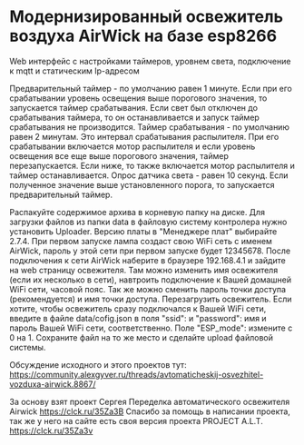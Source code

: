 # Модернизированный освежитель воздуха AirWick на базе esp8266
Web интерфейс с настройками таймеров, уровнем света, подключение к mqtt и статическим Ip-адресом 

Предварительный таймер - по умолчанию равен 1 минуте. Если при его срабатывании уровень освещения выше порогового значения, то запускается таймер срабатывания. Если свет был отключен до срабатывания таймера, то он останавливается и запуск таймер срабатывания не производится.
Таймер срабатывания - по умолчанию равен 2 минутам. Это интервал срабатывания распылителя. При его срабатывании включается мотор распылителя и если уровень освещения все еще выше порогового значения, таймер перезапускается. Если ниже, то также включается мотор распылителя и таймер останавливается.
Опрос датчика света - равен 10 секунд. Если полученное значение выше установленного порога, то запускается предварительный таймер.

Распакуйте содержимое архива в корневую папку на диске. Для загрузки файлов из папки data в файловую систему контролера нужно установить Uploader. Версию платы в "Менеджере плат" выбирайте 2.7.4. При первом запуске лампа создаст свою WiFi сеть с именем AirWick, пароль у этой сети при первом запуске будет 12345678. После подключения к сети AirWick наберите в браузере 192.168.4.1 и зайдите на web страницу освежителя. Там можно изменить имя освежителя (если их несколько в сети), навтроить подключение к Вашей домашней WiFi сети, часовой пояс. Так же можно сменить пароль точки доступа (рекомендуется) и имя точки доступа. Перезагрузить освежитель. Если хотите, чтобы освежитель сразу подключался к Вашей WiFi сети, введите в файле data/cofig.json в поля "ssid": и "password": имя и пароль Вашей WiFi сети, соответственно. Поле "ESP_mode": измените с 0 на 1. Сохраните файл на то же место и сделайте upload файловой системы.

Обсуждение исходного и этого проектов тут: https://community.alexgyver.ru/threads/avtomaticheskij-osvezhitel-vozduxa-airwick.8867/

За основу взят проект Сергея Переделка автоматического освежителя Airwick https://clck.ru/35Za3B
Спасибо за помощь в написании проекта, так же у него на сайте есть своя версия проекта PROJECT A.L.T. https://clck.ru/35Za3v

